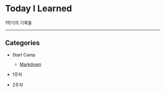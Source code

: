 # **Today I Learned**

1학기의 기록들   



---


## Categories

- Start Camp 
  - [Markdown]()

- 1주차 


- 2주차